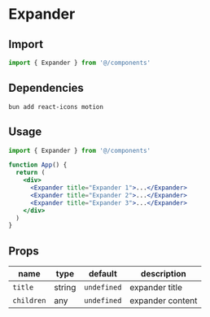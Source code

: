 # Expander

## Import

```jsx
import { Expander } from '@/components'
```

## Dependencies

```shell
bun add react-icons motion
```

## Usage

```jsx
import { Expander } from '@/components'

function App() {
  return (
    <div>
      <Expander title="Expander 1">...</Expander>
      <Expander title="Expander 2">...</Expander>
      <Expander title="Expander 3">...</Expander>
    </div>
  )
}
```

## Props

| name       | type   | default     | description      |
| ---------- | ------ | ----------- | ---------------- |
| `title`    | string | `undefined` | expander title   |
| `children` | any    | `undefined` | expander content |
